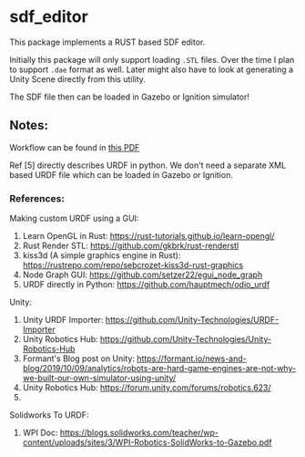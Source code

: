 # sdf_editor

This package implements a RUST based SDF editor. 

Initially this package will only support loading `.STL` files. Over the time I plan to support `.dae` format as well. Later might also have to look at generating a Unity Scene directly from this utility. 



The SDF file then can be loaded in Gazebo or Ignition simulator!




## Notes:
Workflow can be found in [this PDF](./workflow.pdf)


Ref [5] directly describes URDF in python. We don't need a separate XML based URDF file which
can be loaded in Gazebo or Ignition. 



### References:
Making custom URDF using a GUI:
1. Learn OpenGL in Rust: https://rust-tutorials.github.io/learn-opengl/
2. Rust Render STL: https://github.com/gkbrk/rust-renderstl
3. kiss3d (A simple graphics engine in Rust): https://rustrepo.com/repo/sebcrozet-kiss3d-rust-graphics 
4. Node Graph GUI: https://github.com/setzer22/egui_node_graph
5. URDF directly in Python: https://github.com/hauptmech/odio_urdf 


Unity:
1. Unity URDF Importer: https://github.com/Unity-Technologies/URDF-Importer 
2. Unity Robotics Hub: https://github.com/Unity-Technologies/Unity-Robotics-Hub 
3. Formant's Blog post on Unity: https://formant.io/news-and-blog/2019/10/09/analytics/robots-are-hard-game-engines-are-not-why-we-built-our-own-simulator-using-unity/
4. Unity Robotics Hub: https://forum.unity.com/forums/robotics.623/ 
5. 


Solidworks To URDF:
1. WPI Doc: https://blogs.solidworks.com/teacher/wp-content/uploads/sites/3/WPI-Robotics-SolidWorks-to-Gazebo.pdf


